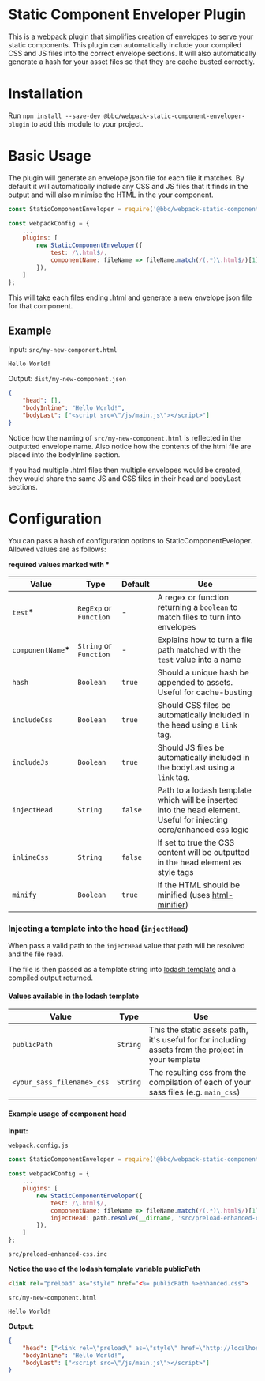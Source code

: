 # Static Component Enveloper Plugin

This is a [webpack](http://webpack.github.io/) plugin that simplifies creation of envelopes to serve your
static components. This plugin can automatically include your compiled CSS and JS files into the correct envelope sections. It will also automatically generate a hash for your asset files so that they are cache busted correctly.

# Installation
Run `npm install --save-dev @bbc/webpack-static-component-enveloper-plugin` to add this module to your project.

# Basic Usage
The plugin will generate an envelope json file for each file it matches. By default it will automatically include any CSS and JS files that it finds in the output and will also minimise the HTML in the your component.

```JavaScript
const StaticComponentEnveloper = require('@bbc/webpack-static-component-enveloper-plugin');

const webpackConfig = {
    ...
    plugins: [
        new StaticComponentEnveloper({
            test: /\.html$/,
            componentName: fileName => fileName.match(/(.*)\.html$/)[1]
        }),
    ]
};
```

This will take each files ending .html and generate a new envelope json file for that component.

## Example

Input: `src/my-new-component.html`

```
Hello World!
```

Output: `dist/my-new-component.json`

```json
{
    "head": [],
    "bodyInline": "Hello World!",
    "bodyLast": ["<script src=\"/js/main.js\"></script>"]
}
```

Notice how the naming of `src/my-new-component.html` is reflected in the outputted envelope name. Also notice how the contents of the html file are placed into the bodyInline section.

If you had multiple .html files then multiple envelopes would be created, they would share the same JS and CSS files in their head and bodyLast sections.

# Configuration
You can pass a hash of configuration options to StaticComponentEveloper. Allowed values are as follows:

**required values marked with \***

| Value | Type | Default | Use |
|-------|------|---------|-----|
| `test`**\*** | `RegExp` or `Function` | - | A regex or function returning a `boolean` to match files to turn into envelopes |
| `componentName`**\*** | `String` or `Function`| - | Explains how to turn a file path matched with the `test` value into a name |
| `hash ` | `Boolean` | `true` | Should a unique hash be appended to assets. Useful for cache-busting |
| `includeCss ` | `Boolean` | `true` |  Should CSS files be automatically included in the head using a `link` tag. |
| `includeJs ` | `Boolean` | `true` |  Should JS files be automatically included in the bodyLast using a `link` tag. |
| `injectHead ` | `String` | `false` | Path to a lodash template which will be inserted into the head element. Useful for injecting core/enhanced css logic |
| `inlineCss ` | `String` | `false` | If set to true the CSS content will be outputted in the head element as style tags |
| `minify ` | `Boolean` | `true` | If the HTML should be minified (uses [html-minifier](https://github.com/kangax/html-minifier)) |


### Injecting a template into the head (`injectHead`)

When pass a valid path to the `injectHead` value that path will be resolved and the file read.

The file is then passed as a template string into [lodash template](https://lodash.com/docs/4.17.4#template) and a compiled output returned.

#### Values available in the lodash template
| Value | Type | Use |
|-------|------|-----|
| `publicPath` | `String` | This the static assets path, it's useful for for including assets from the project in your template |
| `<your_sass_filename>_css` | `String` | The resulting css from the compilation of each of your sass files (e.g. `main_css`) |

#### Example usage of component head
**Input:**

`webpack.config.js`

```JavaScript
const StaticComponentEnveloper = require('@bbc/webpack-static-component-enveloper-plugin');

const webpackConfig = {
    ...
    plugins: [
        new StaticComponentEnveloper({
            test: /\.html$/,
            componentName: fileName => fileName.match(/(.*)\.html$/)[1],
            injectHead: path.resolve(__dirname, 'src/preload-enhanced-css.inc')
        }),
    ]
};
```

`src/preload-enhanced-css.inc`

**Notice the use of the lodash template variable publicPath**

```html
<link rel="preload" as="style" href="<%= publicPath %>enhanced.css">
```

`src/my-new-component.html`

```
Hello World!
```

**Output:**

```json
{
    "head": ["<link rel=\"preload\" as=\"style\" href=\"http://localhost:8080/enhanced.css\">"],
    "bodyInline": "Hello World!",
    "bodyLast": ["<script src=\"/js/main.js\"></script>"]
}
```

